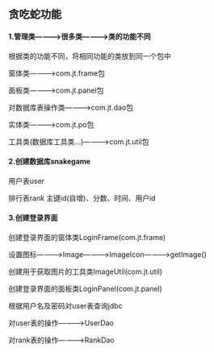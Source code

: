 ## 贪吃蛇功能
#### 1.管理类————>很多类————>类的功能不同

根据类的功能不同，将相同功能的类放到同一个包中

窗体类————>com.jt.frame包

面板类————>com.jt.panel包

对数据库表操作类————>com.jt.dao包

实体类————>com.jt.po包

工具类(数据库工具类...)————>com.jt.util包

#### 2.创建数据库snakegame

用户表user

排行表rank   主键id(自增)、分数、时间、用户id

#### 3.创建登录界面

创建登录界面的窗体类LoginFrame(com.jt.frame)

设置图标————>Image————>ImageIcon————>getImage()

创建用于获取图片的工具类ImageUtil(com.jt.util)

创建登录界面的面板类LoginPanel(com.jt.panel)

根据用户名及密码对user表查询jdbc

对user表的操作————>UserDao

对rank表的操作————>RankDao
